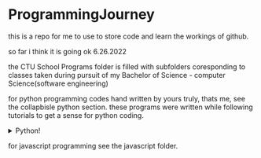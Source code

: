 # ProgrammingJourney

this is a repo for me to use to store code and learn the workings of github.

so far i think it is going ok  6.26.2022

the CTU School Programs folder is filled with subfolders coresponding to classes taken during pursuit of my Bachelor of Science - computer Science(software engineering)

for python programming codes hand written by yours truly, thats me, see the collapbisle python section.  these programs were written while following tutorials to get a sense for python coding.


<details>
    <summary>Python!</summary>

    ## Python programs so far:

    1.Games: All in games folder, then branch into own folders for game files.
        madlibs - enter the prompts and read out a small madlib!
        guessing game(computer) - guess a random number generated by the computer!
        guessing game(user) - give the computer hints to try to guess your number!
        rock, paper, scissors - play against the computer in RPS!
        hangman - play a game of hangman using the provided word list!
        tictactoe - play tictactoe with logic! includes a unbeatable computer palyer using minmax eo ensure it doenst lose.
        Minesweeper - command line version with selectable board size and number of bombs!
        Pong - use turtles to paly pong. w/s for left, Up/Down for right.


    BinarySearch - basics showing binary search

</details>


for javascript programming see the javascript folder.